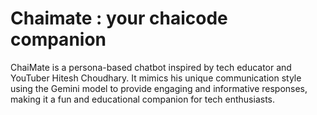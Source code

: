 # Chaimate : your chaicode companion

ChaiMate is a persona-based chatbot inspired by tech educator and YouTuber Hitesh Choudhary. It mimics his unique communication style using the Gemini model to provide engaging and informative responses, making it a fun and educational companion for tech enthusiasts.
